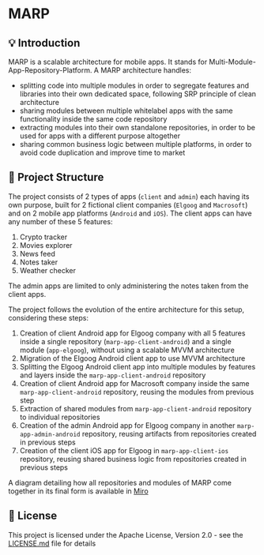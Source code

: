 <h1>MARP</h1>

## 💡 Introduction
MARP is a scalable architecture for mobile apps. It stands for Multi-Module-App-Repository-Platform. A MARP architecture handles:
- splitting code into multiple modules in order to segregate features and libraries into their own dedicated space, following SRP principle of clean architecture
- sharing modules between multiple whitelabel apps with the same functionality inside the same code repository
- extracting modules into their own standalone repositories, in order to be used for apps with a different purpose altogether
- sharing common business logic between multiple platforms, in order to avoid code duplication and improve time to market

## 👷 Project Structure
The project consists of 2 types of apps (`client` and `admin`) each having its own purpose, built for 2 fictional client companies (`Elgoog` and `Macrosoft`) and on 2 mobile app platforms (`Android` and `iOS`).
The client apps can have any number of these 5 features:
1. Crypto tracker
2. Movies explorer
3. News feed
4. Notes taker
5. Weather checker

The admin apps are limited to only administering the notes taken from the client apps.

The project follows the evolution of the entire architecture for this setup, considering these steps:
1. Creation of client Android app for Elgoog company with all 5 features inside a single repository (`marp-app-client-android`) and a single module (`app-elgoog`), without using a scalable MVVM architecture 
2. Migration of the Elgoog Android client app to use MVVM architecture
3. Splitting the Elgoog Android client app into multiple modules by features and layers inside the `marp-app-client-android` repository
4. Creation of client Android app for Macrosoft company inside the same `marp-app-client-android` repository, reusing the modules from previous step
5. Extraction of shared modules from `marp-app-client-android` repository to individual repositories
6. Creation of the admin Android app for Elgoog company in another `marp-app-admin-android` repository, reusing artifacts from repositories created in previous steps
7. Creation of the client iOS app for Elgoog in `marp-app-client-ios` repository, reusing shared business logic from repositories created in previous steps

A diagram detailing how all repositories and modules of MARP come together in its final form is available in [Miro](https://miro.com/app/board/uXjVPllXa5A=/?share_link_id=460483441996)

## 📜 License

This project is licensed under the Apache License, Version 2.0 - see the [LICENSE.md](https://github.com/bogdanzurac/marp-app-client-android/blob/master/LICENSE) file for details

